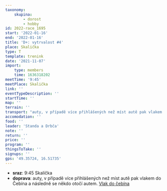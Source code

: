 ```yaml
---
taxonomy:
    skupina:
        - dorost
        - hobby
id: 2022-race_1695
start: '2022-01-16'
end: '2022-01-16'
title: 'D+: vytrvalost #4'
place: Skalička
type: T
template: trenink
date: '2021-11-07'
import:
    type: members
    time: 1636318202
meetTime: '9:45'
meetPlace: Skalička
link: ''
eventTypeDescription: ''
startTime: ''
map: ''
terrain: ''
transport: "auty, v případě více přihlášených než míst autě pak vlakem do Čebína a následně se někdo otočí autem.\r\n[Vlak do čebína](https://idos.idnes.cz/vlakyautobusymhdvse/spojeni/prehled/?p=Fyb5SSWpsOpfNdTbad2ENNSp8Q:BR5aWyEVpwyHIuoaLl:p1X33pZ.i.E1nIrC4Fw2BWIIeCYCKazLy8RSWHCw--)"
accomodation: ''
food: ''
leader: 'Standa a Drbča'
note: ''
return: ''
price: ''
program: ''
thingsToTake: ''
signups: ''
gps: '49.35724, 16.51735'
---
```


* **sraz**: 9:45 Skalička
* **doprava**: auty, v případě více přihlášených než míst autě pak vlakem do Čebína a následně se někdo otočí autem.
[Vlak do čebína](https://idos.idnes.cz/vlakyautobusymhdvse/spojeni/prehled/?p=Fyb5SSWpsOpfNdTbad2ENNSp8Q:BR5aWyEVpwyHIuoaLl:p1X33pZ.i.E1nIrC4Fw2BWIIeCYCKazLy8RSWHCw--)
